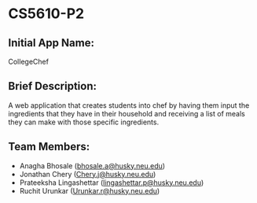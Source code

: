 # CS5610-P2

## Initial App Name: 
 CollegeChef
## Brief Description: 
A web application that creates students into chef by having them input the ingredients that they have in their household and receiving a list of meals they can make with those specific ingredients.
## Team Members:
- Anagha Bhosale (bhosale.a@husky.neu.edu)  
- Jonathan Chery (Chery.j@husky.neu.edu)
- Prateeksha Lingashettar (lingashettar.p@husky.neu.edu)  
- Ruchit Urunkar (Urunkar.r@husky.neu.edu)
